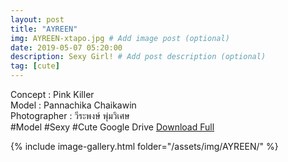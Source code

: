 ```yaml
---
layout: post
title: "AYREEN"
img: AYREEN-xtapo.jpg # Add image post (optional)
date: 2019-05-07 05:20:00
description: Sexy Girl! # Add post description (optional)
tag: [cute]
---
```

Concept : Pink Killer  
Model : Pannachika Chaikawin  
Photographer : วีระพงษ์ พุ่มวิเศษ  
#Model #Sexy #Cute
Google Drive [Download Full](http://gestyy.com/e0GqhX)


{% include image-gallery.html folder="/assets/img/AYREEN/" %}
